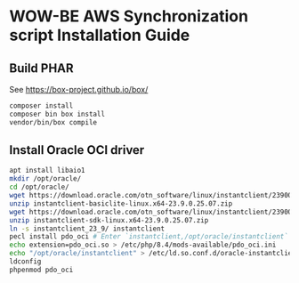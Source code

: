 # WOW-BE AWS Synchronization script Installation Guide

## Build PHAR

See <https://box-project.github.io/box/>

```bash
composer install
composer bin box install
vendor/bin/box compile
```

## Install Oracle OCI driver

```bash
apt install libaio1
mkdir /opt/oracle/
cd /opt/oracle/
wget https://download.oracle.com/otn_software/linux/instantclient/2390000/instantclient-basiclite-linux.x64-23.9.0.25.07.zip
unzip instantclient-basiclite-linux.x64-23.9.0.25.07.zip
wget https://download.oracle.com/otn_software/linux/instantclient/2390000/instantclient-sdk-linux.x64-23.9.0.25.07.zip
unzip instantclient-sdk-linux.x64-23.9.0.25.07.zip
ln -s instantclient_23_9/ instantclient
pecl install pdo_oci # Enter `instantclient,/opt/oracle/instantclient` when asked.
echo extension=pdo_oci.so > /etc/php/8.4/mods-available/pdo_oci.ini
echo "/opt/oracle/instantclient" > /etc/ld.so.conf.d/oracle-instantclient.conf
ldconfig
phpenmod pdo_oci
```

